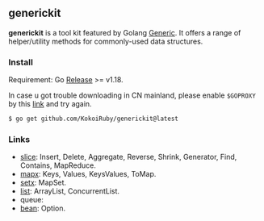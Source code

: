 ## generickit

**generickit** is a tool kit featured by Golang [Generic](https://go.dev/blog/intro-generics). It offers a range of helper/utility methods for commonly-used data structures.

### Install

Requirement: Go [Release](https://go.dev/dl/) >= v1.18.

In case u got trouble downloading in CN mainland, please enable `$GOPROXY` by this [link](https://goproxy.cn/) and try again.

```bash
$ go get github.com/KokoiRuby/generickit@latest
```

### Links

- [slice](https://github.com/KokoiRuby/generickit/tree/main/slice): Insert, Delete, Aggregate, Reverse, Shrink, Generator, Find, Contains, MapReduce.
- [mapx](https://github.com/KokoiRuby/generickit/tree/main/mapx): Keys, Values, KeysValues, ToMap.
- [setx](https://github.com/KokoiRuby/generickit/tree/main/setx): MapSet.
- [list](https://github.com/KokoiRuby/generickit/tree/main/list): ArrayList, ConcurrentList.
- queue:
- [bean](https://github.com/KokoiRuby/generickit/tree/main/bean): Option.